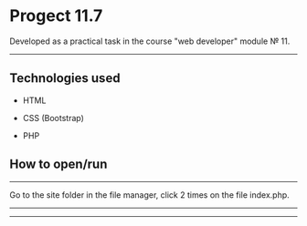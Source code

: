 # Progect 11.7

Developed as a practical task in the course "web developer" module № 11.

***

## Technologies used

* HTML

* CSS (Bootstrap)

* PHP

## How to open/run

***

Go to the site folder in the file manager, click 2 times on the file index.php.

***
***